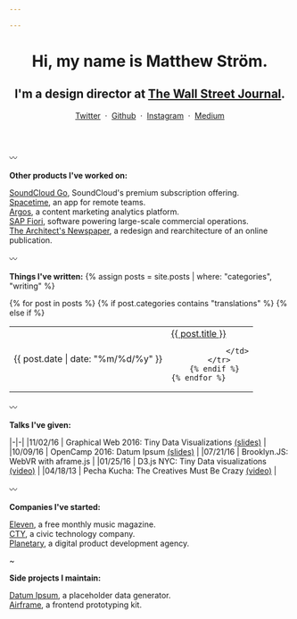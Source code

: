 ```yaml
---

---
```


<header class="l--mar-btm-m">
    <h1 class="t--size-xxl c--blue t--family-display t--leading-small t--tracking-tight t--weight-bold">
Hi, my name is Matthew Ström.
    </h1>
    <h2 class="t--size-xl t--family-display">
I'm a design director at <a href="https://wsj.com" target="_blank">The Wall Street Journal</a>.
    </h2>


<div class="l--mar-top-s">
    <a href="https://twitter.com/ilikescience" target="_blank">Twitter</a>
    <span>&nbsp;·&nbsp;</span>
    <a href="https://github.com/ilikescience" target="_blank">Github</a>
    <span>&nbsp;·&nbsp;</span>
    <a href="https://instagram.com/ilikescience" target="_blank">Instagram</a>
    <span>&nbsp;·&nbsp;</span>
    <a href="https://medium.com/@ilikescience" target="_blank">Medium</a>
</div>
</header>

〰

**Other products I've worked on:**

[SoundCloud Go](https://soundcloud.com/go), SoundCloud's premium subscription offering.   
[Spacetime](/projects/spacetime), an app for remote teams.  
[Argos](/projects/argos), a content marketing analytics platform.  
[SAP Fiori](/projects/sap), software powering large-scale commercial operations.  
[The Architect's Newspaper](/projects/archpaper), a redesign and rearchitecture of an online publication.  
	
〰

**Things I've written:**
{% assign posts = site.posts | where: "categories", "writing" %}

<table>
    {% for post in posts %}
        {% if post.categories contains "translations" %}
        {% else if %}
            <tr>
                <td>
                    <span class="c--gray l--mar-right-s">{{ post.date | date: "%m/%d/%y" }}</span>
                </td>
                <td>
                    <a href="{{ post.url }}"> {{ post.title }} </a>

                </td>
            </tr>
        {% endif %}
    {% endfor %}
</table>

〰

**Talks I've given:**

|-|-|
|<span class="c--gray l--mar-right-s">11/02/16</span> | Graphical Web 2016: Tiny Data Visualizations [(slides)](slides.com/matthewstrom/tinycharts) |
|<span class="c--gray l--mar-right-s">10/09/16</span> | OpenCamp 2016: Datum Ipsum [(slides)](http://slides.com/matthewstrom/datumipsum) |
|<span class="c--gray l--mar-right-s">07/21/16</span> | Brooklyn.JS: WebVR with aframe.js |
|<span class="c--gray l--mar-right-s">01/25/16</span> | D3.js NYC: Tiny Data visualizations [(video)](https://www.youtube.com/watch?v=Gtlb8VIszrU) |
|<span class="c--gray l--mar-right-s">04/18/13</span> | Pecha Kucha: The Creatives Must Be Crazy [(video)](https://www.youtube.com/watch?v=xpb_0Tadu6g) |

〰

**Companies I've started:**

[Eleven](/companies/eleven), a free monthly music magazine.<br/>
[CTY](/companies/cty), a civic technology company.<br/>
[Planetary](https://planetary.io), a digital product development agency.<br/>

~

**Side projects I maintain:**

[Datum Ipsum](http://datumipsum.com), a placeholder data generator.<br/>
[Airframe](https://planetary.github.io/airframe), a frontend prototyping kit.<br/>
